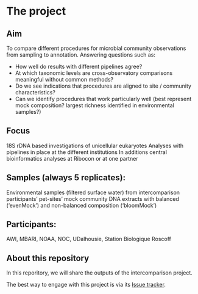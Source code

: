 # The project

## Aim
To compare different procedures for microbial community observations from sampling to annotation. Answering questions such as:
- How well do results with different pipelines agree?
- At which taxonomic levels are cross-observatory comparisons meaningful without common methods?
- Do we see indications that procedures are aligned to site / community characteristics?
- Can we identify procedures that work particularly well (best represent mock composition? largest richness identified in environmental samples?)

## Focus 
18S rDNA based investigations of unicellular eukaryotes
Analyses with pipelines in place at the different institutions
In additions central bioinformatics analyses at Ribocon or at one partner

## Samples (always 5 replicates):
Environmental samples (filtered surface water) from intercomparison participants’ pet-sites’
mock community DNA extracts with balanced (‘evenMock’) and non-balanced composition (‘bloomMock’)

## Participants:
AWI, MBARI, NOAA, NOC, UDalhousie, Station Biologique Roscoff

## About this repository
In this reporitory, we will share the outputs of the intercomparison project.

The best way to engage with this project is via its [Issue tracker](https://github.com/GLOMICON/intercomparison/issues).
